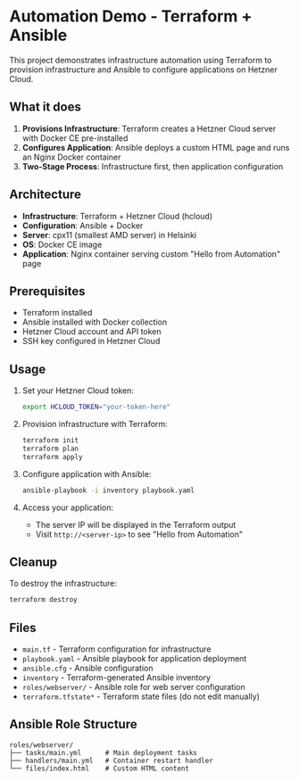 # Automation Demo - Terraform + Ansible

This project demonstrates infrastructure automation using Terraform to provision infrastructure and Ansible to configure applications on Hetzner Cloud.

## What it does

1. **Provisions Infrastructure**: Terraform creates a Hetzner Cloud server with Docker CE pre-installed
2. **Configures Application**: Ansible deploys a custom HTML page and runs an Nginx Docker container
3. **Two-Stage Process**: Infrastructure first, then application configuration

## Architecture

- **Infrastructure**: Terraform + Hetzner Cloud (hcloud)
- **Configuration**: Ansible + Docker
- **Server**: cpx11 (smallest AMD server) in Helsinki
- **OS**: Docker CE image
- **Application**: Nginx container serving custom "Hello from Automation" page

## Prerequisites

- Terraform installed
- Ansible installed with Docker collection
- Hetzner Cloud account and API token
- SSH key configured in Hetzner Cloud

## Usage

1. Set your Hetzner Cloud token:
   ```bash
   export HCLOUD_TOKEN="your-token-here"
   ```

2. Provision infrastructure with Terraform:
   ```bash
   terraform init
   terraform plan
   terraform apply
   ```

3. Configure application with Ansible:
   ```bash
   ansible-playbook -i inventory playbook.yaml
   ```

4. Access your application:
   - The server IP will be displayed in the Terraform output
   - Visit `http://<server-ip>` to see "Hello from Automation"

## Cleanup

To destroy the infrastructure:
```bash
terraform destroy
```

## Files

- `main.tf` - Terraform configuration for infrastructure
- `playbook.yaml` - Ansible playbook for application deployment
- `ansible.cfg` - Ansible configuration
- `inventory` - Terraform-generated Ansible inventory
- `roles/webserver/` - Ansible role for web server configuration
- `terraform.tfstate*` - Terraform state files (do not edit manually)

## Ansible Role Structure

```
roles/webserver/
├── tasks/main.yml      # Main deployment tasks
├── handlers/main.yml   # Container restart handler
└── files/index.html    # Custom HTML content
```
